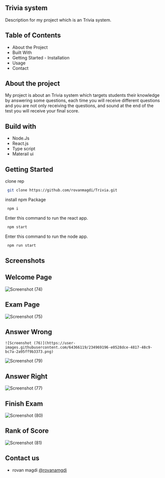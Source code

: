## Trivia system
Description for my project which is an Trivia system.

## Table of Contents
 
  - About the Project
  - Built With
  - Getting Started
        - Installation
  - Usage
  - Contact
## About the project

My project is about an Trivia system which targets students their knowledge by answering some questions, each time you will receive different questions and you are not only receiving the questions, and sound 
 at the end of the test you will receive your final score.


## Build with 

- Node.Js
- React.js
- Type script
- Materail ui


## Getting Started

clone rep
```bash
 git clone https://github.com/rovanmagdi/Trivia.git
```

install npm Package
```bash
 npm i
```

Enter this command to run the react app.
```bash
 npm start
```

Enter this command to run the node app.
```bash
 npm run start
```
    
    

## Screenshots

## Welcome Page

![Screenshot (74)](https://user-images.githubusercontent.com/64366119/234969226-8972e1d3-961e-4995-a542-49f0ad988eaa.png)

## Exam Page
![Screenshot (75)](https://user-images.githubusercontent.com/64366119/234969229-da8a5f40-8b0b-46ba-a2b5-db83acb3cdcf.png)


## Answer Wrong
    ![Screenshot (76)](https://user-images.githubusercontent.com/64366119/234969196-e0528dce-4817-48c9-bc7a-2a95ff9b3373.png)
![Screenshot (79)](https://user-images.githubusercontent.com/64366119/234969212-e40b51bd-b625-4e91-a0f7-aea2176611cf.png)

## Answer Right
![Screenshot (77)](https://user-images.githubusercontent.com/64366119/234969203-bec39f06-e6f7-4c08-b294-19917d21ce8e.png)


## Finish Exam
![Screenshot (80)](https://user-images.githubusercontent.com/64366119/234969217-e2068c3a-0776-44a9-acf1-8d8422e5ad2b.png)


## Rank of Score
![Screenshot (81)](https://user-images.githubusercontent.com/64366119/234969219-901133a6-4c88-4dcd-927b-5f42eb504976.png)



## Contact us

- rovan magdi [@rovanamgdi](rovanmagdi@gmail.com)

